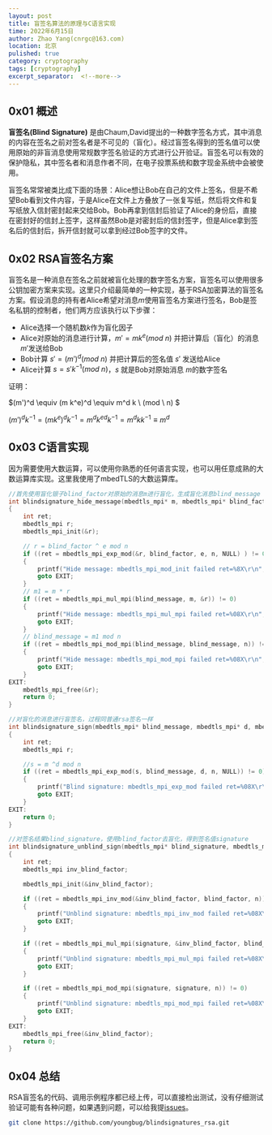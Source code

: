 ```yaml
---
layout: post
title: 盲签名算法的原理与C语言实现
time: 2022年6月15日
author: Zhao Yang(cnrgc@163.com)
location: 北京
pulished: true
category: cryptography
tags: [cryptography]
excerpt_separator:  <!--more-->
---
```


## 0x01 概述

**盲签名(Blind Signature)** 是由Chaum,David提出的一种数字签名方式，其中消息的内容在签名之前对签名者是不可见的（盲化）。经过盲签名得到的签名值可以使用原始的非盲消息使用常规数字签名验证的方式进行公开验证。盲签名可以有效的保护隐私，其中签名者和消息作者不同，在电子投票系统和数字现金系统中会被使用。

盲签名常常被类比成下面的场景：Alice想让Bob在自己的文件上签名，但是不希望Bob看到文件内容，于是Alice在文件上方叠放了一张复写纸，然后将文件和复写纸放入信封密封起来交给Bob。Bob再拿到信封后验证了Alice的身份后，直接在密封好的信封上签字，这样虽然Bob是对密封后的信封签字，但是Alice拿到签名后的信封后，拆开信封就可以拿到经过Bob签字的文件。

<!--more-->

## 0x02 RSA盲签名方案

盲签名是一种消息在签名之前就被盲化处理的数字签名方案，盲签名可以使用很多公钥加密方案来实现。这里只介绍最简单的一种实现，基于RSA加密算法的盲签名方案。假设消息的持有者Alice希望对消息$m$使用盲签名方案进行签名，Bob是签名私钥的控制者，他们两方应该执行以下步骤：

- Alice选择一个随机数$k$作为盲化因子
- Alice对原始的消息进行计算，$m' = m k^e (mod \ n)$ 并把计算后（盲化）的消息 $m'$发送给Bob
- Bob计算 $s' = (m')^d (mod \ n)$ 并把计算后的签名值 $s'$ 发送给Alice
- Alice计算 $s = s'k^{-1} (mod \ n)$，$s$ 就是Bob对原始消息 $m$的数字签名

证明：

$(m')^d \equiv (m k^e)^d \equiv m^d k \  (mod \ n) $

$(m')^d k^{-1} = (m k^e)^d k^{-1} = m^d k^{e d} k^{-1} = m^d k k^{-1} \equiv m^d$

## 0x03 C语言实现

因为需要使用大数运算，可以使用你熟悉的任何语言实现，也可以用任意成熟的大数运算库实现。这里我使用了mbedTLS的大数运算库。

```c
//首先使用盲化银子blind_factor对原始的消息m进行盲化，生成盲化消息blind_message
int blindsignature_hide_message(mbedtls_mpi* m, mbedtls_mpi* blind_factor, mbedtls_mpi* e, mbedtls_mpi* n, mbedtls_mpi* blind_message)
{
	int ret;
	mbedtls_mpi r;
	mbedtls_mpi_init(&r);

	// r = blind_factor ^ e mod n
	if ((ret = mbedtls_mpi_exp_mod(&r, blind_factor, e, n, NULL) ) != 0)
	{
		printf("Hide message: mbedtls_mpi_mod_init failed ret=%8X\r\n", ret);
		goto EXIT;
	}
	// m1 = m * r
	if ((ret = mbedtls_mpi_mul_mpi(blind_message, m, &r)) != 0)
	{
		printf("Hide message: mbedtls_mpi_mul_mpi failed ret=%08X\r\n", ret);
		goto EXIT;
	}
	// blind_message = m1 mod n
	if ((ret = mbedtls_mpi_mod_mpi(blind_message, blind_message, n)) != 0)
	{
		printf("Hide message: mbedtls_mpi_mod_mpi failed ret=%08X\r\n", ret);
		goto EXIT;
	}
EXIT:
	mbedtls_mpi_free(&r);
	return 0;
}

//对盲化的消息进行盲签名，过程同普通rsa签名一样
int blindsignature_sign(mbedtls_mpi* blind_message, mbedtls_mpi* d, mbedtls_mpi* n, mbedtls_mpi* s)
{
	int ret;
	mbedtls_mpi r;

	//s = m ^d mod n
	if ((ret = mbedtls_mpi_exp_mod(s, blind_message, d, n, NULL)) != 0)
	{
		printf("Blind signature: mbedtls_mpi_exp_mod failed ret=%08X\r\n", ret);
		goto EXIT;
	}
EXIT:
	return 0;
}

//对签名结果blind_signature，使用blind_factor去盲化，得到签名值signature
int blindsignature_unblind_sign(mbedtls_mpi* blind_signature, mbedtls_mpi* blind_factor, mbedtls_mpi* n, mbedtls_mpi* signature)
{
	int ret;
	mbedtls_mpi inv_blind_factor;

	mbedtls_mpi_init(&inv_blind_factor);

	if ((ret = mbedtls_mpi_inv_mod(&inv_blind_factor, blind_factor, n)) != 0)
	{
		printf("Unblind signature: mbedtls_mpi_inv_mod failed ret=%08X\r\n", ret);
		goto EXIT;
	}

	if ((ret = mbedtls_mpi_mul_mpi(signature, &inv_blind_factor, blind_signature)) != 0)
	{
		printf("Unblind signature: mbedtls_mpi_mul_mpi failed ret=%08X\r\n", ret);
		goto EXIT;
	}

	if ((ret = mbedtls_mpi_mod_mpi(signature, signature, n)) != 0)
	{
		printf("Unblind signature: mbedtls_mpi_mod_mpi failed ret=%08X\r\n", ret);
		goto EXIT;
	}
EXIT:
	mbedtls_mpi_free(&inv_blind_factor);
	return 0;
}
```

## 0x04 总结

RSA盲签名的代码、调用示例程序都已经上传，可以直接检出测试，没有仔细测试验证可能有各种问题，如果遇到问题，可以给我提[issues](https://github.com/youngbug/blindsignatures_rsa/issues)。

```bash
git clone https://github.com/youngbug/blindsignatures_rsa.git
```